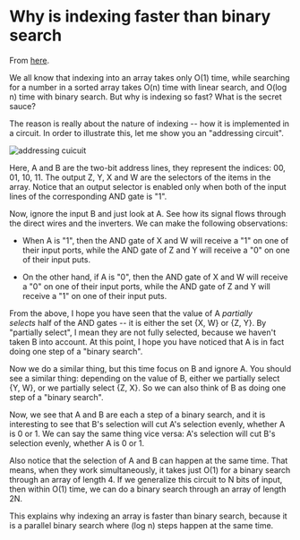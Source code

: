 # Why is indexing faster than binary search

From [here](https://yinwang0.substack.com/p/indexing).

We all know that indexing into an array takes only O(1) time, while searching for a number in a sorted array takes O(n) time with linear search, and O(log n) time with binary search. But why is indexing so fast? What is the secret sauce?

The reason is really about the nature of indexing -- how it is implemented in a circuit. In order to illustrate this, let me show you an "addressing circuit".

![](https://substackcdn.com/image/fetch/w_1456,c_limit,f_auto,q_auto:good,fl_progressive:steep/https%3A%2F%2Fbucketeer-e05bbc84-baa3-437e-9518-adb32be77984.s3.amazonaws.com%2Fpublic%2Fimages%2Faa844fd2-831e-4856-911b-b1b5659f2025_240x207.png "addressing cuicuit")

Here, A and B are the two-bit address lines, they represent the indices: 00, 01, 10, 11\. The output Z, Y, X and W are the selectors of the items in the array. Notice that an output selector is enabled only when both of the input lines of the corresponding AND gate is "1".

Now, ignore the input B and just look at A. See how its signal flows through the direct wires and the inverters. We can make the following observations:

*   When A is "1", then the AND gate of X and W will receive a "1" on one of their input ports, while the AND gate of Z and Y will receive a "0" on one of their input puts.

*   On the other hand, if A is "0", then the AND gate of X and W will receive a "0" on one of their input ports, while the AND gate of Z and Y will receive a "1" on one of their input puts.

<span>From the above, I hope you have seen that the value of A </span>_partially selects_<span> half of the AND gates -- it is either the set {X, W} or {Z, Y}. By "partially select", I mean they are not fully selected, because we haven't taken B into account. At this point, I hope you have noticed that A is in fact doing one step of a "binary search".</span>

Now we do a similar thing, but this time focus on B and ignore A. You should see a similar thing: depending on the value of B, either we partially select {Y, W}, or we partially select {Z, X}. So we can also think of B as doing one step of a "binary search".

Now, we see that A and B are each a step of a binary search, and it is interesting to see that B's selection will cut A's selection evenly, whether A is 0 or 1\. We can say the same thing vice versa: A's selection will cut B's selection evenly, whether A is 0 or 1.

Also notice that the selection of A and B can happen at the same time. That means, when they work simultaneously, it takes just O(1) for a binary search through an array of length 4. If we generalize this circuit to N bits of input, then within O(1) time, we can do a binary search through an array of length 2N.

This explains why indexing an array is faster than binary search, because it is a parallel binary search where (log n) steps happen at the same time.
